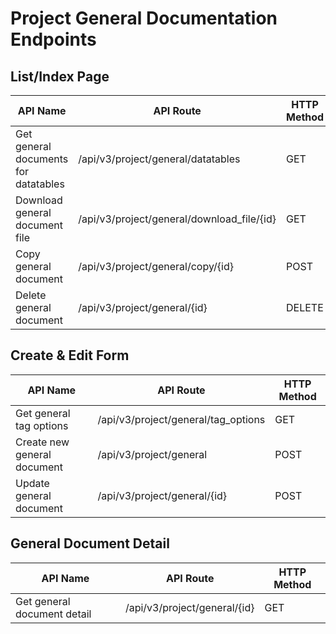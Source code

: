# Project General Documentation Endpoints

## List/Index Page

| API Name | API Route | HTTP Method |
|----------|-----------|-------------|
| Get general documents for datatables | /api/v3/project/general/datatables | GET |
| Download general document file | /api/v3/project/general/download_file/{id} | GET |
| Copy general document | /api/v3/project/general/copy/{id} | POST |
| Delete general document | /api/v3/project/general/{id} | DELETE |

## Create & Edit Form

| API Name | API Route | HTTP Method |
|----------|-----------|-------------|
| Get general tag options | /api/v3/project/general/tag_options | GET |
| Create new general document | /api/v3/project/general | POST |
| Update general document | /api/v3/project/general/{id} | POST |

## General Document Detail

| API Name | API Route | HTTP Method |
|----------|-----------|-------------|
| Get general document detail | /api/v3/project/general/{id} | GET |
